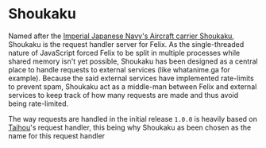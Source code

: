 # Shoukaku 

Named after the [Imperial Japanese Navy's Aircraft carrier Shoukaku](https://en.wikipedia.org/wiki/Japanese_aircraft_carrier_Sh%C5%8Dkaku), Shoukaku is 
the request handler server for Felix. As the single-threaded nature of JavaScript forced Felix to be split in multiple processes while shared memory isn't yet possible, Shoukaku has been designed as a central place to handle requests to external services (like whatanime.ga for example). Because the said external services have implemented rate-limits to prevent spam, Shoukaku act as a middle-man between Felix and external services to keep track of how many requests are made and thus avoid being rate-limited.

The way requests are handled in the initial release `1.0.0` is heavily based on [Taihou](https://github.com/ParadoxalCorp/Taihou)'s request handler, this being why Shoukaku as been chosen as the name for this request handler
